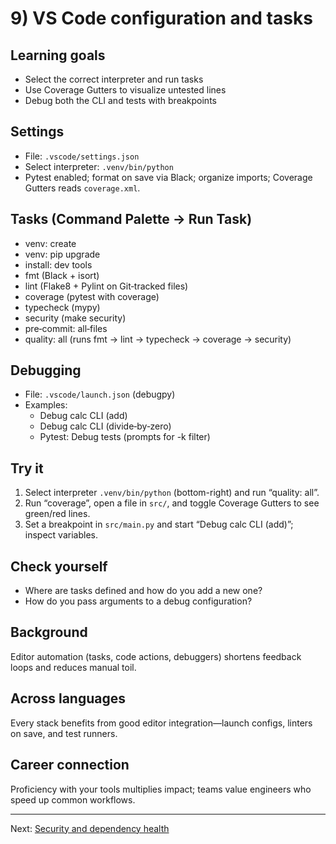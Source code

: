 # 9) VS Code configuration and tasks

## Learning goals
- Select the correct interpreter and run tasks
- Use Coverage Gutters to visualize untested lines
- Debug both the CLI and tests with breakpoints
## Settings
- File: `.vscode/settings.json`
- Select interpreter: `.venv/bin/python`
- Pytest enabled; format on save via Black; organize imports; Coverage Gutters reads `coverage.xml`.

## Tasks (Command Palette → Run Task)
- venv: create
- venv: pip upgrade
- install: dev tools
- fmt (Black + isort)
- lint (Flake8 + Pylint on Git‑tracked files)
- coverage (pytest with coverage)
- typecheck (mypy)
- security (make security)
- pre‑commit: all‑files
- quality: all (runs fmt → lint → typecheck → coverage → security)

## Debugging
- File: `.vscode/launch.json` (debugpy)
- Examples:
  - Debug calc CLI (add)
  - Debug calc CLI (divide‑by‑zero)
  - Pytest: Debug tests (prompts for -k filter)

## Try it

1. Select interpreter `.venv/bin/python` (bottom-right) and run “quality: all”.
2. Run “coverage”, open a file in `src/`, and toggle Coverage Gutters to see green/red lines.
3. Set a breakpoint in `src/main.py` and start “Debug calc CLI (add)”; inspect variables.

## Check yourself

- Where are tasks defined and how do you add a new one?
- How do you pass arguments to a debug configuration?

## Background
Editor automation (tasks, code actions, debuggers) shortens feedback loops and reduces manual toil.

## Across languages
Every stack benefits from good editor integration—launch configs, linters on save, and test runners.

## Career connection
Proficiency with your tools multiplies impact; teams value engineers who speed up common workflows.

---

Next: [Security and dependency health](./10-security.md)
